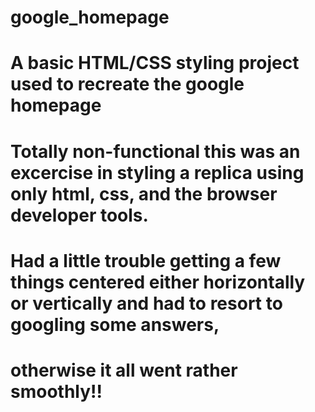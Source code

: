 # google_homepage

# A basic HTML/CSS styling project used to recreate the google homepage
# Totally non-functional this was an excercise in styling a replica using only html, css, and the browser developer tools.

# Had a little trouble getting a few things centered either horizontally or vertically and had to resort to googling some answers, 
#   otherwise it all went rather smoothly!!
